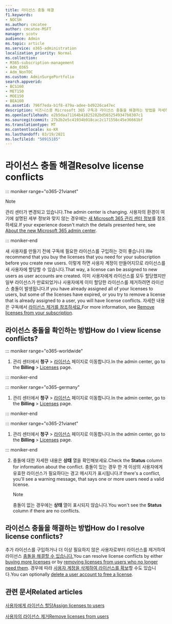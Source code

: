```yaml
---
title: 라이선스 충돌 해결
f1.keywords:
- NOCSH
ms.author: cmcatee
author: cmcatee-MSFT
manager: scotv
audience: Admin
ms.topic: article
ms.service: o365-administration
localization_priority: Normal
ms.collection:
- M365-subscription-management
- Adm_O365
- Adm_NonTOC
ms.custom: AdminSurgePortfolio
search.appverid:
- BCS160
- MET150
- MOE150
- BEA160
ms.assetid: 796f7eda-b1f8-479a-adee-bd9226ca47ec
description: 비즈니스용 Microsoft 365 구독과 라이선스 충돌을 해결하는 방법을 자세히 알아보습니다.
ms.openlocfilehash: e2b5daa71164b41825282bd5652549347b8307c1
ms.sourcegitcommit: 27b2b2e5c41934b918cac2c171556c45e36661bf
ms.translationtype: MT
ms.contentlocale: ko-KR
ms.lasthandoff: 03/19/2021
ms.locfileid: "50915185"
---
```

# <a name="resolve-license-conflicts"></a><span data-ttu-id="fa5ec-103">라이선스 충돌 해결</span><span class="sxs-lookup"><span data-stu-id="fa5ec-103">Resolve license conflicts</span></span>

::: moniker range="o365-21vianet"

> [!NOTE]
> <span data-ttu-id="fa5ec-104">관리 센터가 변경되고 있습니다.</span><span class="sxs-lookup"><span data-stu-id="fa5ec-104">The admin center is changing.</span></span> <span data-ttu-id="fa5ec-105">사용자의 환경이 여기에 설명된 세부 정보와 맞지 않는 경우에는 [새 Microsoft 365 관리 센터 정보](../microsoft-365-admin-center-preview.md?preserve-view=true&view=o365-21vianet)를 참조하세요.</span><span class="sxs-lookup"><span data-stu-id="fa5ec-105">If your experience doesn't match the details presented here, see [About the new Microsoft 365 admin center](../microsoft-365-admin-center-preview.md?preserve-view=true&view=o365-21vianet).</span></span>

::: moniker-end

<span data-ttu-id="fa5ec-106">새 사용자를 만들기 전에 구독에 필요한 라이선스를 구입하는 것이 좋습니다.</span><span class="sxs-lookup"><span data-stu-id="fa5ec-106">We recommend that you buy the licenses that you need for your subscription before you create new users.</span></span> <span data-ttu-id="fa5ec-107">이렇게 하면 사용자 계정이 만들어지므로 라이선스를 새 사용자에 할당할 수 있습니다.</span><span class="sxs-lookup"><span data-stu-id="fa5ec-107">That way, a license can be assigned to new users as user accounts are created.</span></span> <span data-ttu-id="fa5ec-108">이미 사용자에게 라이선스를 모두 할당했지만 일부 라이선스가 만료되었거나 사용자에게 이미 할당한 라이선스를 제거하려면 라이선스 충돌이 발생됩니다.</span><span class="sxs-lookup"><span data-stu-id="fa5ec-108">If you have already assigned all of your licenses to users, but some of the licenses have expired, or you try to remove a license that is already assigned to a user, you will have license conflicts.</span></span> <span data-ttu-id="fa5ec-109">자세한 내용은 구독에서 [라이선스 제거를 참조하세요.](../../commerce/licenses/buy-licenses.md)</span><span class="sxs-lookup"><span data-stu-id="fa5ec-109">For more information, see [Remove licenses from your subscription](../../commerce/licenses/buy-licenses.md).</span></span>
  
## <a name="how-do-i-view-license-conflicts"></a><span data-ttu-id="fa5ec-110">라이선스 충돌을 확인하는 방법</span><span class="sxs-lookup"><span data-stu-id="fa5ec-110">How do I view license conflicts?</span></span>

::: moniker range="o365-worldwide"

1. <span data-ttu-id="fa5ec-111">관리 센터에서 **청구** > <a href="https://go.microsoft.com/fwlink/p/?linkid=842264" target="_blank">라이선스</a> 페이지로 이동합니다.</span><span class="sxs-lookup"><span data-stu-id="fa5ec-111">In the admin center, go to the **Billing** > <a href="https://go.microsoft.com/fwlink/p/?linkid=842264" target="_blank">Licenses</a> page.</span></span>

::: moniker-end

::: moniker range="o365-germany"

1. <span data-ttu-id="fa5ec-112">관리 센터에서 **청구** > <a href="https://go.microsoft.com/fwlink/p/?linkid=848038" target="_blank">라이선스</a> 페이지로 이동합니다.</span><span class="sxs-lookup"><span data-stu-id="fa5ec-112">In the admin center, go to the **Billing** > <a href="https://go.microsoft.com/fwlink/p/?linkid=848038" target="_blank">Licenses</a> page.</span></span>

::: moniker-end

::: moniker range="o365-21vianet"

1. <span data-ttu-id="fa5ec-113">관리 센터에서 **청구** > <a href="https://go.microsoft.com/fwlink/p/?linkid=850625" target="_blank">라이선스</a> 페이지로 이동합니다.</span><span class="sxs-lookup"><span data-stu-id="fa5ec-113">In the admin center, go to the **Billing** > <a href="https://go.microsoft.com/fwlink/p/?linkid=850625" target="_blank">Licenses</a> page.</span></span>

::: moniker-end

2. <span data-ttu-id="fa5ec-114">충돌에 대한 자세한 내용은 **상태** 열을 확인해보세요.</span><span class="sxs-lookup"><span data-stu-id="fa5ec-114">Check the **Status** column for information about the conflict.</span></span> <span data-ttu-id="fa5ec-115">충돌이 있는 경우 한 개 이상의 사용자에게 유효한 라이선스가 필요하다는 경고 메시지가 표시됩니다.</span><span class="sxs-lookup"><span data-stu-id="fa5ec-115">If there's a conflict, you'll see a warning message, that says one or more users need a valid license.</span></span>

    > [!NOTE]
    > <span data-ttu-id="fa5ec-116">충돌이 없는 경우에는 **상태** 열이 표시되지 않습니다.</span><span class="sxs-lookup"><span data-stu-id="fa5ec-116">You won't see the **Status** column if there are no conflicts.</span></span>

## <a name="how-do-i-resolve-license-conflicts"></a><span data-ttu-id="fa5ec-117">라이선스 충돌을 해결하는 방법</span><span class="sxs-lookup"><span data-stu-id="fa5ec-117">How do I resolve license conflicts?</span></span>

<span data-ttu-id="fa5ec-118">추가 라이선스를 구입하거나 더 [](../../commerce/licenses/buy-licenses.md) 이상 필요하지 않은 사용자로부터 라이선스를 제거하여 라이선스 [충돌을 해결할 수 있습니다.](remove-licenses-from-users.md)</span><span class="sxs-lookup"><span data-stu-id="fa5ec-118">You can resolve license conflicts by either [buying more licenses](../../commerce/licenses/buy-licenses.md) or by [removing licenses from users who no longer need them](remove-licenses-from-users.md).</span></span> <span data-ttu-id="fa5ec-119">경우에 따라 [사용자 계정을 삭제하여 라이선스를 확보](../add-users/delete-a-user.md)할 수도 있습니다.</span><span class="sxs-lookup"><span data-stu-id="fa5ec-119">You can optionally [delete a user account to free a license](../add-users/delete-a-user.md).</span></span>
  
## <a name="related-articles"></a><span data-ttu-id="fa5ec-120">관련 문서</span><span class="sxs-lookup"><span data-stu-id="fa5ec-120">Related articles</span></span>

[<span data-ttu-id="fa5ec-121">사용자에게 라이선스 할당</span><span class="sxs-lookup"><span data-stu-id="fa5ec-121">Assign licenses to users</span></span>](assign-licenses-to-users.md)
  
[<span data-ttu-id="fa5ec-122">사용자의 라이선스 제거</span><span class="sxs-lookup"><span data-stu-id="fa5ec-122">Remove licenses from users</span></span>](remove-licenses-from-users.md)